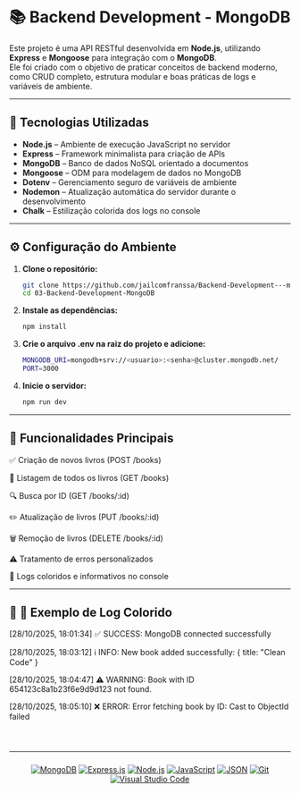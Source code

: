 # 📚 Backend Development - MongoDB

Este projeto é uma API RESTful desenvolvida em **Node.js**, utilizando **Express** e **Mongoose** para integração com o **MongoDB**.  
Ele foi criado com o objetivo de praticar conceitos de backend moderno, como CRUD completo, estrutura modular e boas práticas de logs e variáveis de ambiente.

---

## 🚀 Tecnologias Utilizadas

- **Node.js** – Ambiente de execução JavaScript no servidor  
- **Express** – Framework minimalista para criação de APIs  
- **MongoDB** – Banco de dados NoSQL orientado a documentos  
- **Mongoose** – ODM para modelagem de dados no MongoDB  
- **Dotenv** – Gerenciamento seguro de variáveis de ambiente  
- **Nodemon** – Atualização automática do servidor durante o desenvolvimento  
- **Chalk** – Estilização colorida dos logs no console  

---


## ⚙️ Configuração do Ambiente

1. **Clone o repositório:**

   ```bash
   git clone https://github.com/jailcomfranssa/Backend-Development---mongoDB.git
   cd 03-Backend-Development-MongoDB
   ```

2. **Instale as dependências:**
    ```bash
    npm install
    ```
3. **Crie o arquivo .env na raiz do projeto e adicione:**
    ```bash
    MONGODB_URI=mongodb+srv://<usuario>:<senha>@cluster.mongodb.net/
    PORT=3000
    ```
4. **Inicie o servidor:**
    ```bash
    npm run dev
    ```

---
## 🧠 Funcionalidades Principais
✅ Criação de novos livros (POST /books)

📖 Listagem de todos os livros (GET /books)

🔍 Busca por ID (GET /books/:id)

✏️ Atualização de livros (PUT /books/:id)

🗑️ Remoção de livros (DELETE /books/:id)

⚠️ Tratamento de erros personalizados

🧾 Logs coloridos e informativos no console

---
## 🧠 🧩 Exemplo de Log Colorido
[28/10/2025, 18:01:34] ✅ SUCCESS: MongoDB connected successfully

[28/10/2025, 18:03:12] ℹ️  INFO: New book added successfully: { title: "Clean Code" }

[28/10/2025, 18:04:47] ⚠️  WARNING: Book with ID 654123c8a1b23f6e9d9d123 not found.

[28/10/2025, 18:05:10] ❌ ERROR: Error fetching book by ID: Cast to ObjectId failed

###
</br>

---
###
<div  style="display: inline_block" align="center">

[![MongoDB](https://img.shields.io/badge/MongoDB-%234ea94b.svg?logo=mongodb&logoColor=white)](#)
[![Express.js](https://img.shields.io/badge/Express.js-%23404d59.svg?logo=express&logoColor=%2361DAFB)](#)
[![Node.js](https://img.shields.io/badge/Node.js-6DA55F?logo=node.js&logoColor=white)](#)
[![JavaScript](https://img.shields.io/badge/JavaScript-F7DF1E?logo=javascript&logoColor=000)](#)
[![JSON](https://img.shields.io/badge/JSON-000?logo=json&logoColor=fff)](#)
[![Git](https://img.shields.io/badge/Git-F05032?logo=git&logoColor=fff)](#)
[![Visual Studio Code](https://custom-icon-badges.demolab.com/badge/Visual%20Studio%20Code-0078d7.svg?logo=vsc&logoColor=white)](#)

</div>


